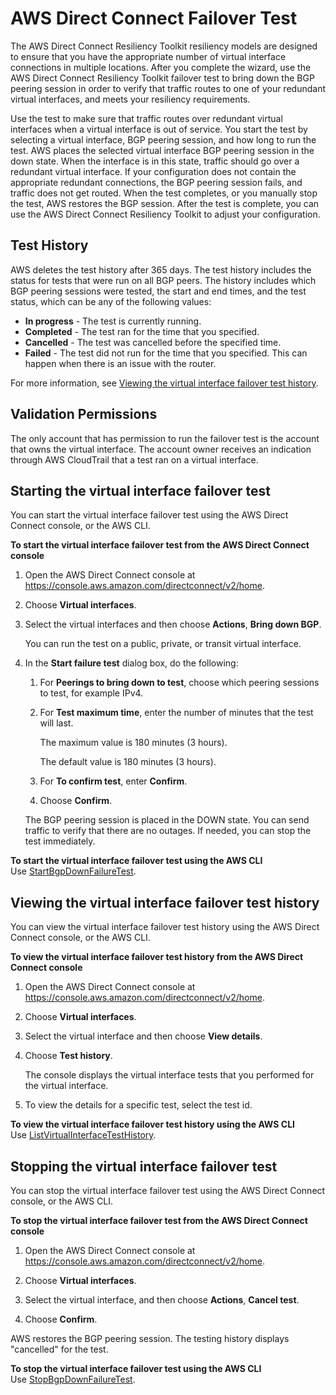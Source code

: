 # AWS Direct Connect Failover Test<a name="resilency_failover"></a>

The AWS Direct Connect Resiliency Toolkit resiliency models are designed to ensure that you have the appropriate number of virtual interface connections in multiple locations\. After you complete the wizard, use the AWS Direct Connect Resiliency Toolkit failover test to bring down the BGP peering session in order to verify that traffic routes to one of your redundant virtual interfaces, and meets your resiliency requirements\.

Use the test to make sure that traffic routes over redundant virtual interfaces when a virtual interface is out of service\. You start the test by selecting a virtual interface, BGP peering session, and how long to run the test\. AWS places the selected virtual interface BGP peering session in the down state\. When the interface is in this state, traffic should go over a redundant virtual interface\. If your configuration does not contain the appropriate redundant connections, the BGP peering session fails, and traffic does not get routed\. When the test completes, or you manually stop the test, AWS restores the BGP session\. After the test is complete, you can use the AWS Direct Connect Resiliency Toolkit to adjust your configuration\.

## Test History<a name="test_history"></a>

AWS deletes the test history after 365 days\. The test history includes the status for tests that were run on all BGP peers\. The history includes which BGP peering sessions were tested, the start and end times, and the test status, which can be any of the following values:
+ **In progress** \- The test is currently running\.
+ **Completed** \- The test ran for the time that you specified\.
+ **Cancelled** \- The test was cancelled before the specified time\.
+ **Failed** \- The test did not run for the time that you specified\. This can happen when there is an issue with the router\.

For more information, see [Viewing the virtual interface failover test history](#view_failover_test)\.

## Validation Permissions<a name="permissions"></a>

The only account that has permission to run the failover test is the account that owns the virtual interface\. The account owner receives an indication through AWS CloudTrail that a test ran on a virtual interface\.

## Starting the virtual interface failover test<a name="start_failover_test"></a>

You can start the virtual interface failover test using the AWS Direct Connect console, or the AWS CLI\.

**To start the virtual interface failover test from the AWS Direct Connect console**

1. Open the AWS Direct Connect console at [https://console\.aws\.amazon\.com/directconnect/v2/home](https://console.aws.amazon.com/directconnect/v2/home)\.

1. Choose **Virtual interfaces**\.

1. Select the virtual interfaces and then choose **Actions**, **Bring down BGP**\.

   You can run the test on a public, private, or transit virtual interface\.

1. In the **Start failure test** dialog box, do the following:

   1. For **Peerings to bring down to test**, choose which peering sessions to test, for example IPv4\.

   1. For **Test maximum time**, enter the number of minutes that the test will last\.

      The maximum value is 180 minutes \(3 hours\)\.

      The default value is 180 minutes \(3 hours\)\.

   1. For **To confirm test**, enter **Confirm**\.

   1. Choose **Confirm**\.

   The BGP peering session is placed in the DOWN state\. You can send traffic to verify that there are no outages\. If needed, you can stop the test immediately\.

**To start the virtual interface failover test using the AWS CLI**  
Use [StartBgpDownFailureTest](https://docs.aws.amazon.com/directconnect/latest/APIReference/API_StartBgpFailoverTest.html)\.

## Viewing the virtual interface failover test history<a name="view_failover_test"></a>

You can view the virtual interface failover test history using the AWS Direct Connect console, or the AWS CLI\.

**To view the virtual interface failover test history from the AWS Direct Connect console**

1. Open the AWS Direct Connect console at [https://console\.aws\.amazon\.com/directconnect/v2/home](https://console.aws.amazon.com/directconnect/v2/home)\.

1. Choose **Virtual interfaces**\.

1. Select the virtual interface and then choose **View details**\.

1. Choose **Test history**\.

   The console displays the virtual interface tests that you performed for the virtual interface\.

1. To view the details for a specific test, select the test id\.

**To view the virtual interface failover test history using the AWS CLI**  
Use [ListVirtualInterfaceTestHistory](https://docs.aws.amazon.com/directconnect/latest/APIReference/API_ListVirtualInterfaceTestHistory.html)\.

## Stopping the virtual interface failover test<a name="stop_failover_test"></a>

You can stop the virtual interface failover test using the AWS Direct Connect console, or the AWS CLI\.

**To stop the virtual interface failover test from the AWS Direct Connect console**

1. Open the AWS Direct Connect console at [https://console\.aws\.amazon\.com/directconnect/v2/home](https://console.aws.amazon.com/directconnect/v2/home)\.

1. Choose **Virtual interfaces**\.

1. Select the virtual interface, and then choose **Actions**, **Cancel test**\.

1. Choose **Confirm**\.

AWS restores the BGP peering session\. The testing history displays "cancelled" for the test\. 

**To stop the virtual interface failover test using the AWS CLI**  
Use [StopBgpDownFailureTest](https://docs.aws.amazon.com/directconnect/latest/APIReference/API_StopBgpFailoverTest.html)\.
